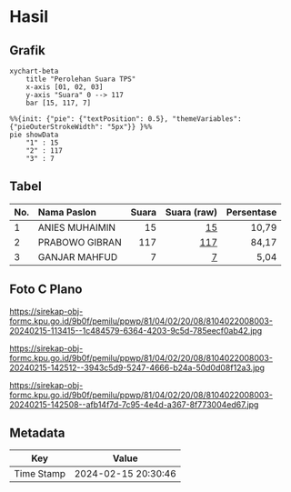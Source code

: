 # Hasil

## Grafik

```mermaid
xychart-beta
    title "Perolehan Suara TPS"
    x-axis [01, 02, 03]
    y-axis "Suara" 0 --> 117
    bar [15, 117, 7]
```

```mermaid
%%{init: {"pie": {"textPosition": 0.5}, "themeVariables": {"pieOuterStrokeWidth": "5px"}} }%%
pie showData
    "1" : 15
    "2" : 117
    "3" : 7
```

## Tabel

| No. | Nama Paslon    | Suara | Suara (raw) | Persentase |
|:--- |:-------------- | -----:| -----------:| ----------:|
| 1   | ANIES MUHAIMIN | 15    | [15][p-1]   | 10,79      |
| 2   | PRABOWO GIBRAN | 117   | [117][p-2]  | 84,17      |
| 3   | GANJAR MAHFUD  | 7     | [7][p-3]    | 5,04       |


[p-1]: https://github.com/gigit-pemilu/pemilu-2024-81-maluku/blob/main/pilpres/hitung-suara/sub/81-maluku/sub/04-buru/sub/02-air-buaya/sub/2008-bara/sub/003-tps/sub/paslon-1.txt
[p-2]: https://github.com/gigit-pemilu/pemilu-2024-81-maluku/blob/main/pilpres/hitung-suara/sub/81-maluku/sub/04-buru/sub/02-air-buaya/sub/2008-bara/sub/003-tps/sub/paslon-2.txt
[p-3]: https://github.com/gigit-pemilu/pemilu-2024-81-maluku/blob/main/pilpres/hitung-suara/sub/81-maluku/sub/04-buru/sub/02-air-buaya/sub/2008-bara/sub/003-tps/sub/paslon-3.txt

## Foto C Plano

https://sirekap-obj-formc.kpu.go.id/9b0f/pemilu/ppwp/81/04/02/20/08/8104022008003-20240215-113415--1c484579-6364-4203-9c5d-785eecf0ab42.jpg

https://sirekap-obj-formc.kpu.go.id/9b0f/pemilu/ppwp/81/04/02/20/08/8104022008003-20240215-142512--3943c5d9-5247-4666-b24a-50d0d08f12a3.jpg

https://sirekap-obj-formc.kpu.go.id/9b0f/pemilu/ppwp/81/04/02/20/08/8104022008003-20240215-142508--afb14f7d-7c95-4e4d-a367-8f773004ed67.jpg


## Metadata

| Key        | Value               |
| ---------- | ------------------- |
| Time Stamp | 2024-02-15 20:30:46 |



